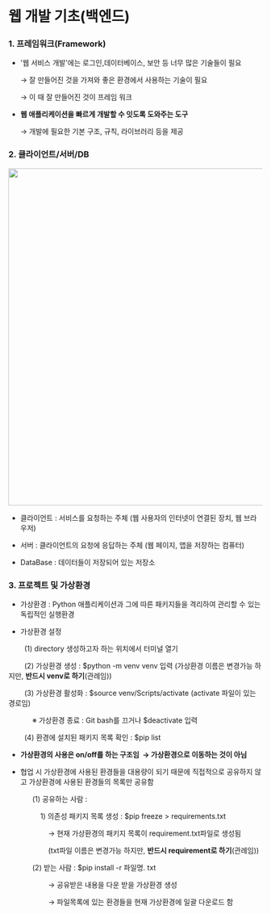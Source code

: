 # 웹 개발 기초(백엔드)

### 1. 프레임워크(Framework)

- '웹 서비스 개발'에는 로그인,데이터베이스, 보안 등 너무 많은 기술들이 필요 
  
  → 잘 만들어진 것을 가져와 좋은 환경에서 사용하는 기술이 필요
  
  → 이 때 잘 만들어진 것이 프레임 워크

- **웹 애플리케이션을 빠르게 개발할 수 잇도록 도와주는 도구**
  
  → 개발에 필요한 기본 구조, 규칙, 라이브러리 등을 제공

### 2. 클라이언트/서버/DB

<img src="file:///C:/Users/정종길/AppData/Roaming/marktext/images/2023-09-16-15-03-17-클라이언트,서버,db.png" title="" alt="" width="668">

- 클라이언트 : 서비스를 요청하는 주체 (웹 사용자의 인터넷이 연결된 장치, 웹 브라우저)

- 서버 : 클라이언트의 요청에 응답하는 주체 (웹 페이지, 앱을 저장하는 컴퓨터)

- DataBase : 데이터들이 저장되어 있는 저장소

### 3. 프로젝트 및 가상환경

- 가상환경 : Python 애플리케이션과 그에 따른 패키지들을 격리하여 관리할 수 있는 독립적인 실행환경

- 가상환경 설정

        (1)  directory 생성하고자 하는 위치에서 터미널 열기

        (2)  가상환경 생성 :  $python -m venv venv 입력 (가상환경 이름은 변경가능 하지만,  **반드시 venv로 하기**(관례임))

        (3) 가상환경 활성화 : $source venv/Scripts/activate (activate 파일이 있는 경로임)

            ※ 가상환경 종료 : Git bash를 끄거나 $deactivate 입력

        (4) 환경에 설치된 패키지 목록 확인 : $pip list

- **가상환경의 사용은 on/off를 하는 구조임  → 가상환경으로 이동하는 것이 아님**

- 협업 시 가상환경에 사용된 환경들을 대용량이 되기 때문에 직접적으로 공유하지 않고 가상환경에 사용된 환경들의 목록만 공유함

            (1) 공유하는 사람 : 

                1) 의존성 패키지 목록 생성 : $pip freeze > requirements.txt  

                    → 현재 가상환경의 패키지 목록이 requirement.txt파일로 생성됨  

                    (txt파일 이름은 변경가능 하지만, **반드시 requirement로 하기**(관례임))

            (2) 받는 사람 : $pip install -r 파일명. txt

                    → 공유받은 내용을 다운 받을 가상환경 생성

                    → 파일목록에 있는 환경들을 현재 가상환경에 일괄 다운로드 함
